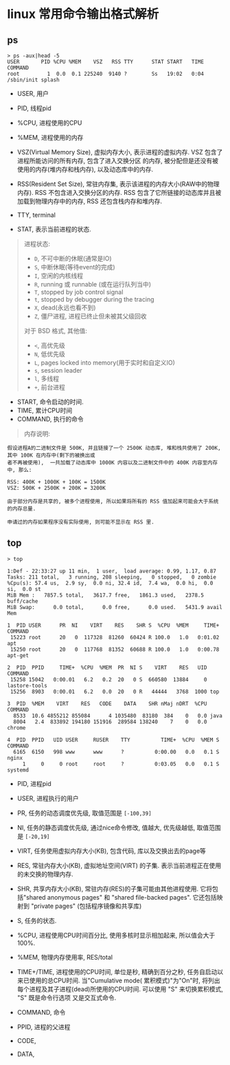 # linux 常用命令输出格式解析

## ps

```
> ps -aux|head -5
USER       PID %CPU %MEM    VSZ   RSS TTY      STAT START   TIME COMMAND
root         1  0.0  0.1 225240  9140 ?        Ss   19:02   0:04 /sbin/init splash
```

- USER, 用户
- PID, 线程pid
- %CPU, 进程使用的CPU
- %MEM, 进程使用的内存

- VSZ(Virtual Memory Size), 虚拟内存大小, 表示进程的虚拟内存. VSZ 包含了进程所能访问的所有内存, 包含了进入交换分区
的内存, 被分配但是还没有被使用的内存(堆内存和栈内存), 以及动态库中的内存.

- RSS(Resident Set Size), 常驻内存集, 表示该进程的内存大小(RAW中的物理内存). RSS 不包含进入交换分区的内存. RSS 
包含了它所链接的动态库并且被加载到物理内存中的内存, RSS 还包含栈内存和堆内存.

- TTY, terminal

- STAT, 表示当前进程的状态. 

> 进程状态:
> 
> - `D`, 不可中断的休眠(通常是IO)
> - `S`, 中断休眠(等待event的完成)
> - `I`, 空闲的内核线程
> - `R`, running 或 runnable (或在运行队列当中)
> - `T`, stopped by job control signal
> - `t`, stopped by debugger during the tracing
> - `X`, dead(永远也看不到)
> - `Z`, 僵尸进程, 进程已终止但未被其父级回收
>
> 对于 BSD 格式, 其他值:
> 
> - `<`, 高优先级
> - `N`, 低优先级
> - `L`, pages locked into memory(用于实时和自定义IO)
> - `s`, session leader
> - `l`, 多线程
> - `+`, 前台进程

- START, 命令启动的时间.
- TIME, 累计CPU时间
- COMMAND, 执行的命令

> 内存说明:

```
假设进程A的二进制文件是 500K, 并且链接了一个 2500K 动态库, 堆和栈共使用了 200K, 其中 100K 在内存中(剩下的被换出或
者不再被使用),  一共加载了动态库中 1000K 内容以及二进制文件中的 400K 内容至内存中, 那么:

RSS: 400K + 1000K + 100K = 1500K
VSZ: 500K + 2500K + 200K = 3200K

由于部分内存是共享的, 被多个进程使用, 所以如果将所有的 RSS 值加起来可能会大于系统的内存总量.

申请过的内存如果程序没有实际使用, 则可能不显示在 RSS 里.

```

## top

```
> top

1:Def - 22:33:27 up 11 min,  1 user,  load average: 0.99, 1.17, 0.87
Tasks: 211 total,   3 running, 208 sleeping,   0 stopped,   0 zombie
%Cpu(s): 57.4 us,  2.9 sy,  0.0 ni, 32.4 id,  7.4 wa,  0.0 hi,  0.0 si,  0.0 st
MiB Mem :   7857.5 total,   3617.7 free,   1861.3 used,   2378.5 buff/cache
MiB Swap:      0.0 total,      0.0 free,      0.0 used.   5431.9 avail Mem 

1  PID USER      PR  NI    VIRT    RES    SHR S  %CPU  %MEM     TIME+ COMMAND                                                           
 15223 root      20   0  117328  81260  60424 R 100.0   1.0   0:01.02 apt                                                               
 15250 root      20   0  117768  81352  60688 R 100.0   1.0   0:00.78 apt-get 
                                                           
2  PID  PPID     TIME+  %CPU  %MEM  PR  NI S    VIRT    RES   UID COMMAND                                                               
 15258 15042   0:00.01   6.2   0.2  20   0 S  660580  13884     0 lastore-tools                                                         
 15256  8903   0:00.01   6.2   0.0  20   0 R   44444   3768  1000 top         
                                                           
3  PID  %MEM    VIRT    RES   CODE    DATA    SHR nMaj nDRT  %CPU COMMAND                                                               
  8533  10.6 4855212 855084      4 1035480  83180  384    0   0.0 java                                                                  
  8004   2.4  833892 194180 151916  289584 138240    7    0   0.0 chrome  
                                                                
4  PID  PPID   UID USER     RUSER    TTY          TIME+  %CPU  %MEM S COMMAND                                                           
  6165  6150   998 www      www      ?          0:00.00   0.0   0.1 S nginx                                                             
     1     0     0 root     root     ?          0:03.05   0.0   0.1 S systemd                                                           
```

- PID, 进程pid
- USER, 进程执行的用户
- PR, 任务的动态调度优先级, 取值范围是 `[-100,39]`
- NI, 任务的静态调度优先级, 通过nice命令修改, 值越大, 优先级越低, 取值范围是 `[-20,19]`

- VIRT, 任务使用虚拟内存大小(KB), 包含代码, 库以及交换出去的page等 

- RES, 常驻内存大小(KB), 虚拟地址空间(VIRT) 的子集. 表示当前进程正在使用的未交换的物理内存.

- SHR, 共享内存大小(KB), 常驻内存(RES)的子集可能由其他进程使用. 它将包括"shared anonymous pages" 和 "shared 
file-backed pages". 它还包括映射到 "private pages" (包括程序镜像和共享库)
            
- S, 任务的状态.

- %CPU, 进程使用CPU时间百分比, 使用多核时显示相加起来, 所以值会大于100%.
- %MEM, 物理内存使用率, RES/total
- TIME+/TIME, 进程使用的CPU时间, 单位是秒, 精确到百分之秒, 任务自启动以来已使用的总CPU时间. 当"Cumulative mode(
累积模式)"为"On"时, 将列出每个进程及其子进程(dead)所使用的CPU时间. 可以使用 "S" 来切换累积模式, "S" 既是命令行选项
又是交互式命令.

- COMMAND, 命令
- PPID, 进程的父进程
- CODE, 
- DATA, 
